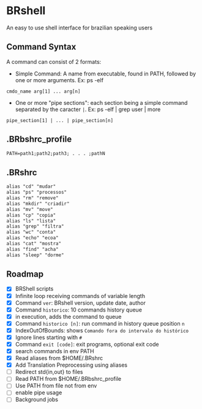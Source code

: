 # BRshell

An easy to use shell interface for brazilian speaking users

## Command Syntax

A command can consist of 2 formats:

- Simple Command: A name from executable, found in PATH, followed by one or more arguments. Ex: ps -elf

`cmdo_name arg[1] ... arg[n]`

- One or more "pipe sections": each section being a simple command separated by the caracter `|`. Ex: ps -elf | grep user | more

`pipe_section[1] | ... | pipe_section[n]`

## .BRbshrc_profile

```txt
PATH=path1;path2;path3; . . . ;pathN
```

## .BRshrc

```txt
alias "cd" "mudar"
alias "ps" "processos"
alias "rm" "remove"
alias "mkdir" "criadir"
alias "mv" "move"
alias "cp" "copia"
alias "ls" "lista"
alias "grep" "filtra"
alias "wc" "conta"
alias "echo" "ecoa"
alias "cat" "mostra"
alias "find" "acha"
alias "sleep" "dorme"
```

## Roadmap

- [x] BRShell scripts
- [x] Infinite loop receiving commands of variable length
- [x] Command `ver`: BRshell version, update date, author
- [x] Command `historico`: 10 commands history queue
- [x] in execution, adds the command to queue
- [x] Command `historico [n]`: run command in history queue position `n`
- [x] IndexOutOfBounds: shows `Comando fora do intervalo do histórico`
- [x] Ignore lines starting with `#`
- [x] Command `exit [code]`: exit programs, optional exit code
- [x] search commands in env PATH
- [x] Read aliases from $HOME/.BRshrc
- [x] Add Translation Preprocessing using aliases
- [ ] Redirect std{in,out} to files
- [ ] Read PATH from $HOME/.BRbshrc_profile
- [ ] Use PATH from file not from env
- [ ] enable pipe usage
- [ ] Background jobs
